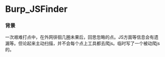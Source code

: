 # Burp_JSFinder

### 背景

一次艰难打点中，在外网徘徊几圈未果后，回思忽略的点。JS方面等信息会有遗漏等。但论起来主动扫描，并不会每个点上工具都去爬js。临时写了一个被动爬js的。


